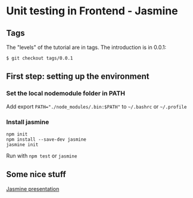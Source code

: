 # Unit testing in Frontend - Jasmine

## Tags
The "levels" of the tutorial are in tags. The introduction is in 0.0.1:

```$ git checkout tags/0.0.1```

## First step: setting up the environment

### Set the local nodemodule folder in PATH

Add export `PATH="./node_modules/.bin:$PATH"` to `~/.bashrc` or `~/.profile`

### Install jasmine
```
npm init
npm install --save-dev jasmine
jasmine init
```

Run with `npm test` or `jasmine`


## Some nice stuff

[Jasmine presentation](http://bittersweetryan.github.io/jasmine-presentation)